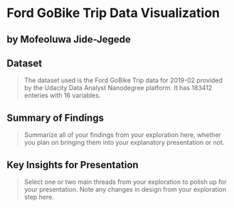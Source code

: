 # Ford GoBike Trip Data Visualization
## by Mofeoluwa Jide-Jegede


## Dataset

> The dataset used is the Ford GoBike Trip data for 2019-02 provided by the Udacity Data Analyst Nanodegree platform. It has 183412 enteries with 16 variables.

## Summary of Findings

> Summarize all of your findings from your exploration here, whether you plan on bringing them into your explanatory presentation or not.


## Key Insights for Presentation

> Select one or two main threads from your exploration to polish up for your presentation. Note any changes in design from your exploration step here.
